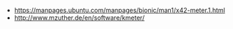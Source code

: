 * https://manpages.ubuntu.com/manpages/bionic/man1/x42-meter.1.html
* http://www.mzuther.de/en/software/kmeter/
